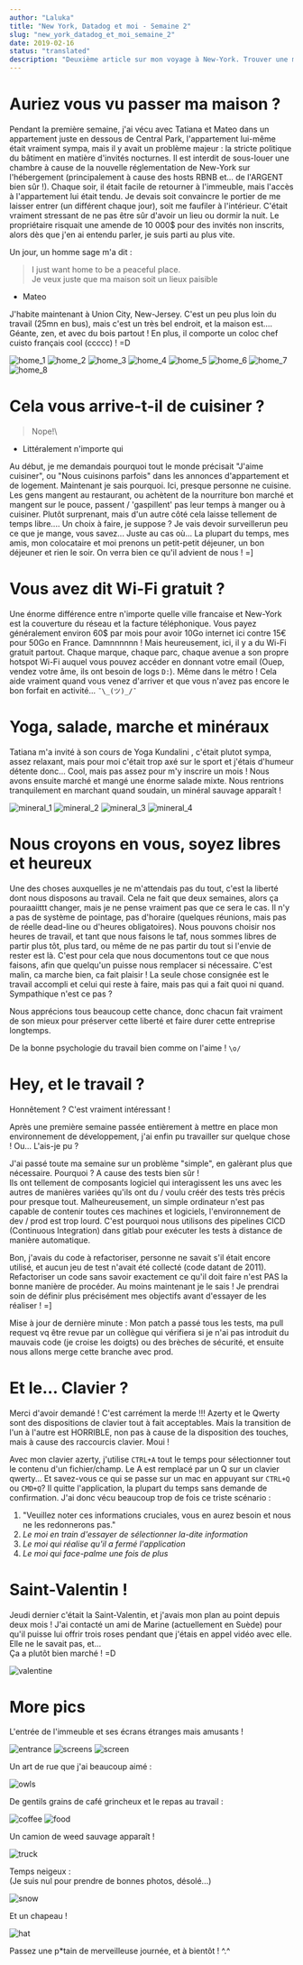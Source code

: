 ```yaml
---
author: "Laluka"
title: "New York, Datadog et moi - Semaine 2"
slug: "new_york_datadog_et_moi_semaine_2"
date: 2019-02-16
status: "translated"
description: "Deuxième article sur mon voyage à New-York. Trouver une maison, personne ne cuisine, free Wi-Fi, le taff, clavier, st Valentin... Et photos !"
---
```



# Auriez vous vu passer ma maison ?

Pendant la première semaine, j'ai vécu avec Tatiana et Mateo dans un appartement juste en dessous de Central Park, l'appartement lui-même était vraiment sympa, mais il y avait un problème majeur : la stricte politique du bâtiment en matière d'invités nocturnes. Il est interdit de sous-louer une chambre à cause de la nouvelle réglementation de New-York sur l'hébergement (principalement à cause des hosts RBNB et... de l'ARGENT bien sûr !). Chaque soir, il était facile de retourner à l'immeuble, mais l'accès à l'appartement lui était tendu. Je devais soit convaincre le portier de me laisser entrer (un différent chaque jour), soit me faufiler à l'intérieur. C'était vraiment stressant de ne pas être sûr d'avoir un lieu ou dormir la nuit. Le propriétaire risquait une amende de 10 000$ pour des invités non inscrits, alors dès que j'en ai entendu parler, je suis parti au plus vite.

Un jour, un homme sage m'a dit :

> I just want home to be a peaceful place.\
> Je veux juste que ma maison soit un lieux paisible
- Mateo


J'habite maintenant à Union City, New-Jersey. C'est un peu plus loin du travail (25mn en bus), mais c'est un très bel endroit, et la maison est.... Géante, zen, et avec du bois partout ! En plus, il comporte un coloc chef cuisto français cool (ccccc) ! =D


<img class="img_big" src="/travels/new_york_02/home_1.jpg" alt="home_1">
<img class="img_big" src="/travels/new_york_02/home_2.jpg" alt="home_2">
<img class="img_big" src="/travels/new_york_02/home_3.jpg" alt="home_3">
<img class="img_big" src="/travels/new_york_02/home_4.jpg" alt="home_4">
<img class="img_big" src="/travels/new_york_02/home_5.jpg" alt="home_5">
<img class="img_big" src="/travels/new_york_02/home_6.jpg" alt="home_6">
<img class="img_big" src="/travels/new_york_02/home_7.jpg" alt="home_7">
<img class="img_big" src="/travels/new_york_02/home_8.jpg" alt="home_8">


# Cela vous arrive-t-il de cuisiner ?

> Nope!\
- Littéralement n'importe qui

Au début, je me demandais pourquoi tout le monde précisait "J'aime cuisiner", ou "Nous cuisinons parfois" dans les annonces d'appartement et de logement. Maintenant je sais pourquoi. Ici, presque personne ne cuisine. Les gens mangent au restaurant, ou achètent de la nourriture bon marché et mangent sur le pouce, passent / 'gaspillent' pas leur temps à manger ou à cuisiner. Plutôt surprenant, mais d'un autre côté cela laisse tellement de temps libre.... Un choix à faire, je suppose ? Je vais devoir surveillerun peu ce que je mange, vous savez... Juste au cas où... La plupart du temps, mes amis, mon colocataire et moi prenons un petit-petit déjeuner, un bon déjeuner et rien le soir. On verra bien ce qu'il advient de nous ! =]


# Vous avez dit Wi-Fi gratuit ?

Une énorme différence entre n'importe quelle ville francaise et New-York est la couverture du réseau et la facture téléphonique. Vous payez généralement environ 60$ par mois pour avoir 10Go internet ici contre 15€ pour 50Go en France. Damnnnnnn ! Mais heureusement, ici, il y a du Wi-Fi gratuit partout. Chaque marque, chaque parc, chaque avenue a son propre hotspot Wi-Fi auquel vous pouvez accéder en donnant votre email (Ouep, vendez votre âme, ils ont besoin de logs `D:`). Même dans le métro ! Cela aide vraiment quand vous venez d'arriver et que vous n'avez pas encore le bon forfait en activité... `¯\_(ツ)_/¯`


# Yoga, salade, marche et minéraux

Tatiana m'a invité à son cours de Yoga Kundalini , c'était plutot sympa, assez relaxant, mais pour moi c'était trop axé sur le sport et j'étais d'humeur détente donc... Cool, mais pas assez pour m'y inscrire un mois ! Nous avons ensuite marché et mangé une énorme salade mixte. Nous rentrions tranquilement en marchant quand soudain, un minéral sauvage apparaît !

<img class="img_big" src="/travels/new_york_02/mineral_1.jpg" alt="mineral_1">
<img class="img_big" src="/travels/new_york_02/mineral_2.jpg" alt="mineral_2">
<img class="img_big" src="/travels/new_york_02/mineral_3.jpg" alt="mineral_3">
<img class="img_big" src="/travels/new_york_02/mineral_4.jpg" alt="mineral_4">


# Nous croyons en vous, soyez libres et heureux

Une des choses auxquelles je ne m'attendais pas du tout, c'est la liberté dont nous disposons au travail. Cela ne fait que deux semaines, alors ça pouraaiittt changer, mais je ne pense vraiment pas que ce sera le cas. Il n'y a pas de système de pointage, pas d'horaire (quelques réunions, mais pas de réelle dead-line ou d'heures obligatoires). Nous pouvons choisir nos heures de travail, et tant que nous faisons le taf, nous sommes libres de partir plus tôt, plus tard, ou même de ne pas partir du tout si l'envie de rester est là. C'est pour cela que nous documentons tout ce que nous faisons, afin que quelqu'un puisse nous remplacer si nécessaire. C'est malin, ca marche bien, ca fait plaisir ! La seule chose consignée est le travail accompli et celui qui reste à faire, mais pas qui a fait quoi ni quand. Sympathique n'est ce pas ?

Nous apprécions tous beaucoup cette chance, donc chacun fait vraiment de son mieux pour préserver cette liberté et faire durer cette entreprise longtemps.

De la bonne psychologie du travail bien comme on l'aime ! `\o/`


# Hey, et le travail ?

Honnêtement ? C'est vraiment intéressant !

Après une première semaine passée entièrement à mettre en place mon environnement de développement, j'ai enfin pu travailler sur quelque chose ! Ou... L'ais-je pu ?

J'ai passé toute ma semaine sur un problème "simple", en galèrant plus que nécessaire. Pourquoi ? A cause des tests bien sûr ! \
Ils ont tellement de composants logiciel qui interagissent les uns avec les autres de manières variées qu'ils ont du / voulu créér des tests très précis pour presque tout. Malheureusement, un simple ordinateur n'est pas capable de contenir toutes ces machines et logiciels, l'environnement de dev / prod est trop lourd. C'est pourquoi nous utilisons des pipelines CICD (Continuous Integration) dans gitlab pour exécuter les tests à distance de manière automatique.

Bon, j'avais du code à refactoriser, personne ne savait s'il était encore utilisé, et aucun jeu de test n'avait été collecté (code datant de 2011). Refactoriser un code sans savoir exactement ce qu'il doit faire n'est PAS la bonne manière de procéder. Au moins maintenant je le sais ! Je prendrai soin de définir plus précisément mes objectifs avant d'essayer de les réaliser ! =]

Mise à jour de dernière minute : Mon patch a passé tous les tests, ma pull request vq être revue par un collègue qui vérifiera si je n'ai pas introduit du mauvais code (je croise les doigts) ou des brèches de sécurité, et ensuite nous allons merge cette branche avec prod.


# Et le... Clavier ?

Merci d'avoir demandé ! C'est carrément la merde !!!
Azerty et le Qwerty sont des dispositions de clavier tout à fait acceptables. Mais la transition de l'un à l'autre est HORRIBLE, non pas à cause de la disposition des touches, mais à cause des raccourcis clavier. Moui !

Avec mon clavier azerty, j'utilise `CTRL+A` tout le temps pour sélectionner tout le contenu d'un fichier/champ. Le A est remplacé par un Q sur un clavier qwerty... Et savez-vous ce qui se passe sur un mac en appuyant sur `CTRL+Q` ou `CMD+Q`? Il quitte l'application, la plupart du temps sans demande de confirmation. J'ai donc vécu beaucoup trop de fois ce triste scénario :

1. "Veuillez noter ces informations cruciales, vous en aurez besoin et nous ne les redonnerons pas."
2. *Le moi en train d'essayer de sélectionner la-dite information*
3. *Le moi qui réalise qu'il a fermé l'application*
4. *Le moi qui face-palme une fois de plus*


# Saint-Valentin !

Jeudi dernier c'était la Saint-Valentin, et j'avais mon plan au point depuis deux mois ! J'ai contacté un ami de Marine (actuellement en Suède) pour qu'il puisse lui offrir trois roses pendant que j'étais en appel vidéo avec elle. Elle ne le savait pas, et... \
Ça a plutôt bien marché ! =D

<img class="img_big" src="/travels/new_york_02/valentine.jpg" alt="valentine">


# More pics

L'entrée de l'immeuble et ses écrans étranges mais amusants !

<img class="img_big" src="/travels/new_york_02/entrance.jpg" alt="entrance">
<img class="img_big" src="/travels/new_york_02/screens.jpg" alt="screens">
<img class="img_big" src="/travels/new_york_02/screen.jpg" alt="screen">


Un art de rue que j'ai beaucoup aimé :

<img class="img_big" src="/travels/new_york_02/owls.jpg" alt="owls">


De gentils grains de café grincheux et le repas au travail :

<img class="img_big" src="/travels/new_york_02/coffee.jpg" alt="coffee">
<img class="img_big" src="/travels/new_york_02/food.jpg" alt="food">


Un camion de weed sauvage apparaît !

<img class="img_big" src="/travels/new_york_02/truck.jpg" alt="truck">


Temps neigeux :\
(Je suis nul pour prendre de bonnes photos, désolé...)

<img class="img_big" src="/travels/new_york_02/snow.jpg" alt="snow">


Et un chapeau !

<img class="img_big" src="/travels/new_york_02/hat.jpg" alt="hat">

Passez une p*tain de merveilleuse journée, et à bientôt ! ^.^
